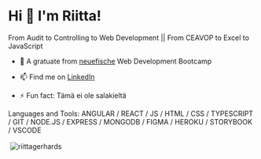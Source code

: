 # **Hi 👋 I'm Riitta!**

From Audit to Controlling to Web Development ||
From CEAVOP to Excel to JavaScript

- 🌱 A gratuate from [neuefische](https://www.neuefische.de/) Web Development Bootcamp

- 📫 Find me on [LinkedIn](https://www.linkedin.com/in/riitta-gerhards/)

- ⚡ Fun fact: Tämä ei ole salakieltä

Languages and Tools: ANGULAR / REACT / JS / HTML / CSS / TYPESCRIPT / GIT / NODE.JS / EXPRESS / MONGODB / FIGMA / HEROKU / STORYBOOK / VSCODE

<p>&nbsp;<img align="center" src="https://github-readme-stats.vercel.app/api?username=riittagerhards&show_icons=true&locale=en&theme=synthwave&hide=stars,contribs&count_private=true" alt="riittagerhards" /></p>
